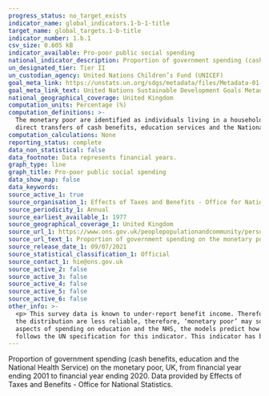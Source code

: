 ```yaml
---
progress_status: no_target_exists
indicator_name: global_indicators.1-b-1-title
target_name: global_targets.1-b-title
indicator_number: 1.b.1
csv_size: 0.605 kB
indicator_available: Pro-poor public social spending
national_indicator_description: Proportion of government spending (cash benefits, education and the National Health Service) on the monetary poor, UK, from financial year ending 2001 to 2020.
un_designated_tier: Tier II
un_custodian_agency: United Nations Children’s Fund (UNICEF)
goal_meta_link: https://unstats.un.org/sdgs/metadata/files/Metadata-01-0b-01.pdf
goal_meta_link_text: United Nations Sustainable Development Goals Metadata (PDF)
national_geographical_coverage: United Kingdom
computation_units: Percentage (%)
computation_definitions: >-
  The monetary poor are identified as individuals living in a household with an equivalised (using the modified-OECD scale) household disposable income before housing costs of less than 60% of that of the national median figure. Government spending taken into consideration is any spend on
  direct transfers of cash benefits, education services and the National Health Service. The proportions reported relate to the amount of government spending on the monetary poor relative to overall government spending.
computation_calculations: None
reporting_status: complete
data_non_statistical: false
data_footnote: Data represents financial years.
graph_type: line
graph_title: Pro-poor public social spending
data_show_map: false
data_keywords:
source_active_1: true
source_organisation_1: Effects of Taxes and Benefits - Office for National Statistics
source_periodicity_1: Annual
source_earliest_available_1: 1977
source_geographical_coverage_1: United Kingdom
source_url_1: https://www.ons.gov.uk/peoplepopulationandcommunity/personalandhouseholdfinances/incomeandwealth/adhocs/13446proportionofgovernmentspendingcashbenefitseducationandthenationalhealthserviceonthemonetarypooruk1977tofinancialyearending2020
source_url_text_1: Proportion of government spending on the monetary poor
source_release_date_1: 09/07/2021
source_statistical_classification_1: Official
source_contact_1: hie@ons.gov.uk 
source_active_2: false
source_active_3: false
source_active_4: false
source_active_5: false
source_active_6: false
other_info: >-
  <p> This survey data is known to under-report benefit income. Therefore, the figures may be different to those published elsewhere and are likely to be less than the actual proportion of government spending on the monetary poor. Furthermore, data on incomes at the very top and bottom of
  the distribution are less reliable, therefore, ‘monetary poor’ may sometimes include people who’s incomes are volatile and may not actually be considered to be ‘monetary poor’. </p> <p> Data on education and the NHS are modelled to predict the amount households receive. For certain
  aspects of spending on education and the NHS, the models predict how much spending goes towards specific age groups, different genders and different regions, so the demographic information of the survey respondents is used to allocate government spending across the population. </p> Data
  follows the UN specification for this indicator. This indicator has been identified in collaboration with topic experts.
---
```

Proportion of government spending (cash benefits, education and the National Health Service) on the monetary poor, UK, from financial year ending 2001 to financial year ending 2020. Data provided by Effects of Taxes and Benefits - Office for National Statistics.
